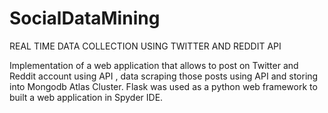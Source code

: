 # SocialDataMining

REAL TIME DATA COLLECTION USING TWITTER AND REDDIT API

Implementation of a web application that allows  to post on Twitter and Reddit account using API , 
data scraping those posts using API and storing into Mongodb Atlas Cluster. Flask was used as a python web framework to built a web application in Spyder  IDE.
